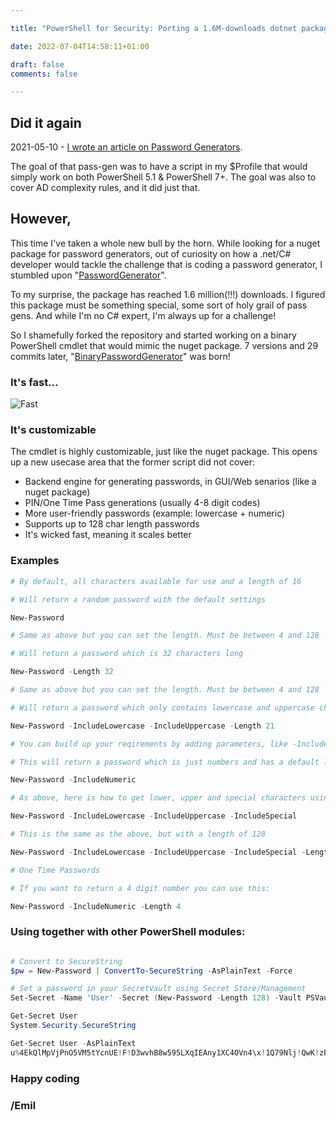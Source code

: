 ```yaml
--- 

title: "PowerShell for Security: Porting a 1.6M-downloads dotnet package to a binary PowerShell Cmdlet" 

date: 2022-07-04T14:58:11+01:00 

draft: false
comments: false

--- 
```

## Did it again

2021-05-10 - [I wrote an article on Password Generators](https://blog.ehmiiz.tech/powershell-for-security-generate-a-x-platform-password-generator-using-powershell-7/).

The goal of that pass-gen was to have a script in my $Profile that would simply work on both PowerShell 5.1 & PowerShell 7+. The goal was also to cover AD complexity rules, and it did just that.

## However,

This time I've taken a whole new bull by the horn. While looking for a nuget package for password generators, out of curiosity on how a .net/C# developer would tackle the challenge that is coding a password generator, I stumbled upon "[PasswordGenerator](https://www.nuget.org/packages/PasswordGenerator/)".

To my surprise, the package has reached 1.6 million(!!!) downloads. I figured this package must be something special, some sort of holy grail of pass gens. And while I'm no C# expert, I'm always up for a challenge!

So I shamefully forked the repository and started working on a binary PowerShell cmdlet that would mimic the nuget package. 7 versions and 29 commits later, "[BinaryPasswordGenerator](https://www.powershellgallery.com/packages/BinaryPasswordGenerator/1.0.1)" was born!


### It's fast...

![Fast](/pics/FastPWGen.png)


### It's customizable

The cmdlet is highly customizable, just like the nuget package. This opens up a new usecase area that the former script did not cover:

- Backend engine for generating passwords, in GUI/Web senarios (like a nuget package)
- PIN/One Time Pass generations (usually 4-8 digit codes)
- More user-friendly passwords (example: lowercase + numeric)
- Supports up to 128 char length passwords
- It's wicked fast, meaning it scales better


### Examples


```powershell
# By default, all characters available for use and a length of 16

# Will return a random password with the default settings

New-Password
```

```powershell
# Same as above but you can set the length. Must be between 4 and 128

# Will return a password which is 32 characters long

New-Password -Length 32
```

```powershell
# Same as above but you can set the length. Must be between 4 and 128

# Will return a password which only contains lowercase and uppercase characters and is 21 characters long.

New-Password -IncludeLowercase -IncludeUppercase -Length 21
```


```powershell
# You can build up your reqirements by adding parameters, like -IncludeNumeric

# This will return a password which is just numbers and has a default length of 16

New-Password -IncludeNumeric
```

```powershell
# As above, here is how to get lower, upper and special characters using this approach

New-Password -IncludeLowercase -IncludeUppercase -IncludeSpecial
```

```powershell
# This is the same as the above, but with a length of 128

New-Password -IncludeLowercase -IncludeUppercase -IncludeSpecial -Length 128
```

```powershell
# One Time Passwords

# If you want to return a 4 digit number you can use this:

New-Password -IncludeNumeric -Length 4
```

### Using together with other PowerShell modules:


```powershell

# Convert to SecureString
$pw = New-Password | ConvertTo-SecureString -AsPlainText -Force

# Set a password in your SecretVault using Secret Store/Management
Set-Secret -Name 'User' -Secret (New-Password -Length 128) -Vault PSVault

Get-Secret User
System.Security.SecureString

Get-Secret User -AsPlainText
u%4EkQlMpVjPnO5VM5tYcnUE!F!D3wvhB8w595LXqIEAny1XC4OVn4\x!1Q79Nlj!QwK!zBVkFUAHVy44iEIO2icVE0meAz3YEWudP9UdKrjbrp8nJ8DECVll2Uq!kt5

```



### Happy coding

### /Emil
